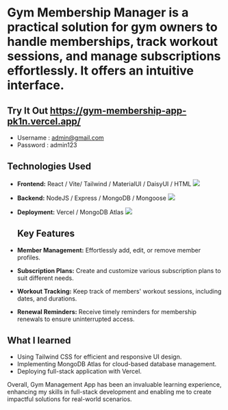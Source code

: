 
# Gym Membership Manager is a practical solution for gym owners to handle memberships, track workout sessions, and manage subscriptions effortlessly. It offers an intuitive interface.

## Try It Out https://gym-membership-app-pk1n.vercel.app/
 - Username : admin@gmail.com
 - Password : admin123

## Technologies Used

- **Frontend:**  React / Vite/ Tailwind / MaterialUI / DaisyUI / HTML <a href="https://skillicons.dev">
    <img src="https://skillicons.dev/icons?i=react,vite,tailwind,materialui,html" />
  </a> 
- **Backend:** NodeJS / Express / MongoDB / Mongoose <a href="https://skillicons.dev">
    <img src="https://skillicons.dev/icons?i=nodejs,express,mongodb" />
  </a> 
- **Deployment:** Vercel / MongoDB Atlas <a href="https://skillicons.dev">
    <img src="https://skillicons.dev/icons?i=vercel,mongodb" />
  </a>

  ## Key Features

- **Member Management:** Effortlessly add, edit, or remove member profiles.
- **Subscription Plans:** Create and customize various subscription plans to suit different needs.
- **Workout Tracking:** Keep track of members' workout sessions, including dates, and durations.
- **Renewal Reminders:** Receive timely reminders for membership renewals to ensure uninterrupted access.


## What I learned 

- Using Tailwind CSS for efficient and responsive UI design.
- Implementing MongoDB Atlas for cloud-based database management.
- Deploying full-stack application with Vercel.


Overall, Gym Management App has been an invaluable learning experience, enhancing my skills in full-stack development and enabling me to create impactful solutions for real-world scenarios.

